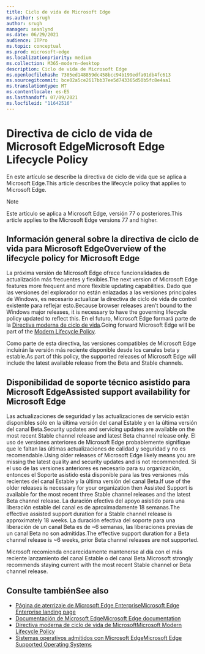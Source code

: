 ```yaml
---
title: Ciclo de vida de Microsoft Edge
ms.author: srugh
author: srugh
manager: seanlynd
ms.date: 06/29/2021
audience: ITPro
ms.topic: conceptual
ms.prod: microsoft-edge
ms.localizationpriority: medium
ms.collection: M365-modern-desktop
description: Ciclo de vida de Microsoft Edge
ms.openlocfilehash: 7305ed148859dc458bcc94b199edfa01db4fc613
ms.sourcegitcommit: bce02a5ce2617bb37ee5d743365d50b5fc8e4aa1
ms.translationtype: MT
ms.contentlocale: es-ES
ms.lasthandoff: 07/09/2021
ms.locfileid: "11642516"
---
```

# <a name="microsoft-edge-lifecycle-policy"></a><span data-ttu-id="a2ff2-103">Directiva de ciclo de vida de Microsoft Edge</span><span class="sxs-lookup"><span data-stu-id="a2ff2-103">Microsoft Edge Lifecycle Policy</span></span>

<span data-ttu-id="a2ff2-104">En este artículo se describe la directiva de ciclo de vida que se aplica a Microsoft Edge.</span><span class="sxs-lookup"><span data-stu-id="a2ff2-104">This article describes the lifecycle policy that applies to Microsoft Edge.</span></span>

> [!NOTE]
> <span data-ttu-id="a2ff2-105">Este artículo se aplica a Microsoft Edge, versión 77 o posteriores.</span><span class="sxs-lookup"><span data-stu-id="a2ff2-105">This article applies to the Microsoft Edge versions 77 and higher.</span></span>

## <a name="overview-of-the-lifecycle-policy-for-microsoft-edge"></a><span data-ttu-id="a2ff2-106">Información general sobre la directiva de ciclo de vida para Microsoft Edge</span><span class="sxs-lookup"><span data-stu-id="a2ff2-106">Overview of the lifecycle policy for Microsoft Edge</span></span>

<span data-ttu-id="a2ff2-107">La próxima versión de Microsoft Edge ofrece funcionalidades de actualización más frecuentes y flexibles.</span><span class="sxs-lookup"><span data-stu-id="a2ff2-107">The next version of Microsoft Edge features more frequent and more flexible updating capabilities.</span></span> <span data-ttu-id="a2ff2-108">Dado que las versiones del explorador no están enlazadas a las versiones principales de Windows, es necesario actualizar la directiva de ciclo de vida de control existente para reflejar esto.</span><span class="sxs-lookup"><span data-stu-id="a2ff2-108">Because browser releases aren't bound to the Windows major releases, it is necessary to have the governing lifecycle policy updated to reflect this.</span></span> <span data-ttu-id="a2ff2-109">En el futuro, Microsoft Edge formará parte de la [Directiva moderna de ciclo de vida](https://support.microsoft.com/help/30881/modern-lifecycle-policy).</span><span class="sxs-lookup"><span data-stu-id="a2ff2-109">Going forward Microsoft Edge will be part of the [Modern Lifecycle Policy](https://support.microsoft.com/help/30881/modern-lifecycle-policy).</span></span>

<span data-ttu-id="a2ff2-110">Como parte de esta directiva, las versiones compatibles de Microsoft Edge incluirán la versión más reciente disponible desde los canales beta y estable.</span><span class="sxs-lookup"><span data-stu-id="a2ff2-110">As part of this policy, the supported releases of Microsoft Edge will include the latest available release from the Beta and Stable channels.</span></span>

## <a name="assisted-support-availability-for-microsoft-edge"></a><span data-ttu-id="a2ff2-111">Disponibilidad de soporte técnico asistido para Microsoft Edge</span><span class="sxs-lookup"><span data-stu-id="a2ff2-111">Assisted support availability for Microsoft Edge</span></span>
<span data-ttu-id="a2ff2-112">Las actualizaciones de seguridad y las actualizaciones de servicio están disponibles sólo en la última versión del canal Estable y en la última versión del canal Beta.</span><span class="sxs-lookup"><span data-stu-id="a2ff2-112">Security updates and servicing updates are available on the most recent Stable channel release and latest Beta channel release only.</span></span> <span data-ttu-id="a2ff2-113">El uso de versiones anteriores de Microsoft Edge probablemente signifique que le faltan las últimas actualizaciones de calidad y seguridad y no es recomendable.</span><span class="sxs-lookup"><span data-stu-id="a2ff2-113">Using older releases of Microsoft Edge likely means you are missing the latest quality and security updates and is not recommended.</span></span> <span data-ttu-id="a2ff2-114">Si el uso de las versiones anteriores es necesario para su organización, entonces el Soporte asistido está disponible para las tres versiones más recientes del canal Estable y la última versión del canal Beta.</span><span class="sxs-lookup"><span data-stu-id="a2ff2-114">If use of the older releases is necessary for your organization then Assisted Support is available for the most recent three Stable channel releases and the latest Beta channel release.</span></span>  <span data-ttu-id="a2ff2-115">La duración efectiva del apoyo asistido para una liberación estable del canal es de aproximadamente 18 semanas.</span><span class="sxs-lookup"><span data-stu-id="a2ff2-115">The effective assisted support duration for a Stable channel release is approximately 18 weeks.</span></span> <span data-ttu-id="a2ff2-116">La duración efectiva del soporte para una liberación de un canal Beta es de ~6 semanas, las liberaciones previas de un canal Beta no son admitidas.</span><span class="sxs-lookup"><span data-stu-id="a2ff2-116">The effective support duration for a Beta channel release is ~6 weeks, prior Beta channel releases are not supported.</span></span>

<span data-ttu-id="a2ff2-117">Microsoft recomienda encarecidamente mantenerse al día con el más reciente lanzamiento del canal Estable o del canal Beta.</span><span class="sxs-lookup"><span data-stu-id="a2ff2-117">Microsoft strongly recommends staying current with the most recent Stable channel or Beta channel release.</span></span>



## <a name="see-also"></a><span data-ttu-id="a2ff2-118">Consulte también</span><span class="sxs-lookup"><span data-stu-id="a2ff2-118">See also</span></span>

- [<span data-ttu-id="a2ff2-119">Página de aterrizaje de Microsoft Edge Enterprise</span><span class="sxs-lookup"><span data-stu-id="a2ff2-119">Microsoft Edge Enterprise landing page</span></span>](https://aka.ms/EdgeEnterprise)
- [<span data-ttu-id="a2ff2-120">Documentación de Microsoft Edge</span><span class="sxs-lookup"><span data-stu-id="a2ff2-120">Microsoft Edge documentation</span></span>](./index.yml)
- [<span data-ttu-id="a2ff2-121">Directiva moderna de ciclo de vida de Microsoft</span><span class="sxs-lookup"><span data-stu-id="a2ff2-121">Microsoft Modern Lifecycle Policy</span></span>](https://support.microsoft.com/help/30881/modern-lifecycle-policy)
- [<span data-ttu-id="a2ff2-122">Sistemas operativos admitidos con Microsoft Edge</span><span class="sxs-lookup"><span data-stu-id="a2ff2-122">Microsoft Edge Supported Operating Systems</span></span>](./microsoft-edge-supported-operating-systems.md)